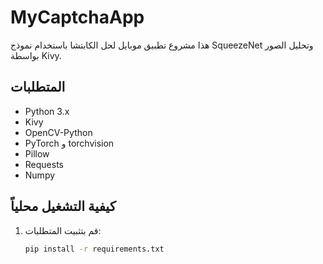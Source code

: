 # MyCaptchaApp

هذا مشروع تطبيق موبايل لحل الكابتشا باستخدام نموذج SqueezeNet وتحليل الصور بواسطة Kivy.

## المتطلبات

- Python 3.x
- Kivy
- OpenCV-Python
- PyTorch و torchvision
- Pillow
- Requests
- Numpy

## كيفية التشغيل محلياً

1. قم بتثبيت المتطلبات:
   ```bash
   pip install -r requirements.txt
